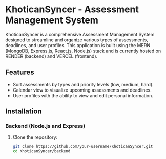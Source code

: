 # KhoticanSyncer - Assessment Management System

KhoticanSyncer is a comprehensive Assessment Management System designed to streamline and organize various types of assessments, deadlines, and user profiles. This application is built using the MERN (MongoDB, Express.js, React.js, Node.js) stack and is currently hosted on RENDER (backend) and VERCEL (frontend).

## Features

- Sort assessments by types and priority levels (low, medium, hard).
- Calendar view to visualize upcoming assessments and deadlines.
- User profiles with the ability to view and edit personal information.

## Installation

### Backend (Node.js and Express)

1. Clone the repository:

   ```bash
   git clone https://github.com/your-username/KhoticanSyncer.git
   cd KhoticanSyncer/backend
